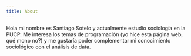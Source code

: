 ```yaml
---
title: About
---
```


Hola mi nombre es Santiago Sotelo y actualmente estudio sociología en la PUCP. Me interesa los temas de programación (yo hice esta página web, qué mono no?) y me gustaría poder complementar mi conocimiento sociológico con el análisis de data.
